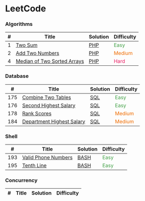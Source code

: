LeetCode
========

### Algorithms

| # | Title | Solution | Difficulty |
|---| ----- | -------- | ---------- |
|1|[Two Sum](https://leetcode.com/problems/two-sum/) |[PHP](./algorithms/php/1.TwoSum.php)|<span style="color: rgb(67, 160, 71)">Easy</span>|
|2|[Add Two Numbers](https://leetcode.com/problems/add-two-numbers/) |[PHP](./algorithms/php/2.AddTwoNumbers.php)|<span style="color: rgb(239, 108, 0)">Medium</span>|
|4|[Median of Two Sorted Arrays](https://leetcode.com/problems/median-of-two-sorted-arrays/) |[PHP](./algorithms/php/4.MedianofTwoSortedArrays.php)|<span style="color: rgb(233, 30, 99)">Hard</span>|

### Database

| # | Title | Solution | Difficulty |
|---| ----- | -------- | ---------- |
|175|[Combine Two Tables](https://leetcode.com/problems/combine-two-tables/)|[SQL](./database/175.CombineTwoTables.sql)|<span style="color: rgb(67, 160, 71)">Easy</span>|
|176|[Second Highest Salary](https://leetcode.com/problems/second-highest-salary/)|[SQL](./database/176.SecondHighestSalary.sql)|<span style="color: rgb(67, 160, 71)">Easy</span>|
|178|[Rank Scores](https://leetcode.com/problems/rank-scores/)|[SQL](./database/178.RankScores.sql)|<span style="color: rgb(239, 108, 0)">Medium</span>|
|184|[Department Highest Salary](https://leetcode.com/problems/department-highest-salary/)|[SQL](./database/184.DepartmentHighestSalary.sql)|<span style="color: rgb(239, 108, 0)">Medium</span>|

### Shell

| # | Title | Solution | Difficulty |
|---| ----- | -------- | ---------- |
|193|[Valid Phone Numbers](https://leetcode.com/problems/valid-phone-numbers/) |[BASH](./shell/193.ValidPhoneNumbers.sh)|<span style="color: rgb(67, 160, 71)">Easy</span>|
|195|[Tenth Line](https://leetcode.com/problems/tenth-line/) |[BASH](./shell/195.TenthLine.sh)|<span style="color: rgb(67, 160, 71)">Easy</span>|

### Concurrency

| # | Title | Solution | Difficulty |
|---| ----- | -------- | ---------- |


